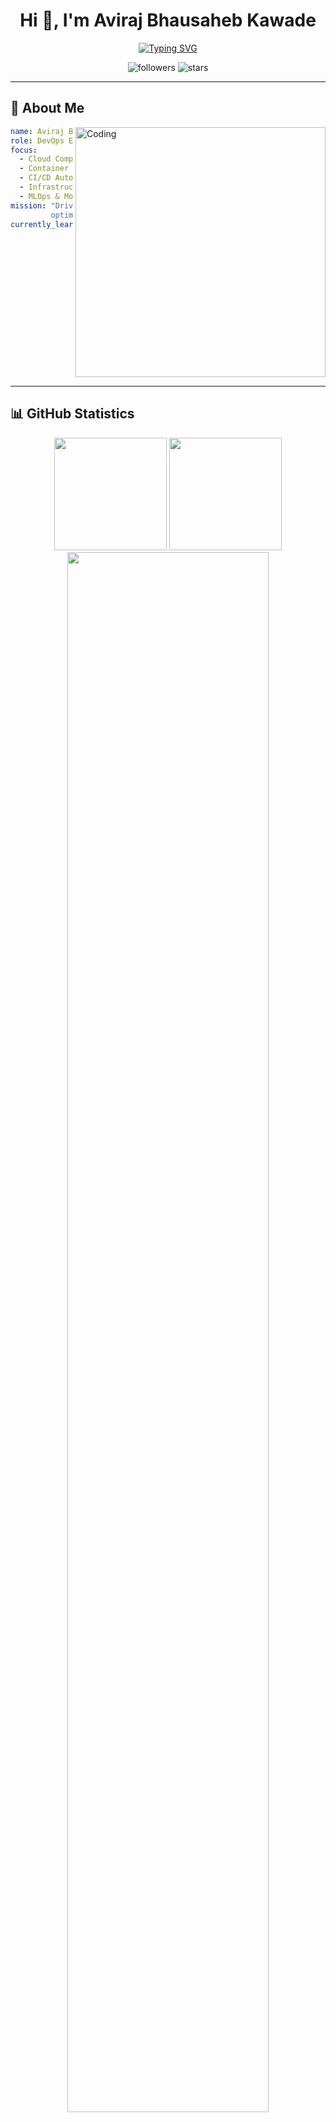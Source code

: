 <div align="center">

# Hi 👋, I'm Aviraj Bhausaheb Kawade

<a href="https://git.io/typing-svg">
  <img src="https://readme-typing-svg.demolab.com?font=Fira+Code&weight=600&size=28&duration=3000&pause=1000&color=2E9EF7&center=true&vCenter=true&width=600&lines=DevOps+Engineer+%E2%9A%99%EF%B8%8F;Cloud+Architecture+Enthusiast+%E2%98%81%EF%B8%8F;Automation+%26+CI%2FCD+Expert+%F0%9F%9A%80;MLOps+%26+Kubernetes+Pro+%F0%9F%93%A6" alt="Typing SVG" />
</a>

<p align="center">
  <img src="https://img.shields.io/github/followers/AVI5211?label=Followers&style=social" alt="followers" />
  <img src="https://img.shields.io/github/stars/AVI5211?label=Total%20Stars&style=social" alt="stars" />
</p>

</div>

---

## 🚀 About Me

<img align="right" alt="Coding" width="400" src="https://media.giphy.com/media/jRf5fsn8G6YaogAWxn/giphy.gif">

```yaml
name: Aviraj Bhausaheb Kawade
role: DevOps Engineer ⚙️
focus:
  - Cloud Computing ☁️
  - Container Orchestration 📦
  - CI/CD Automation 🔄
  - Infrastructure as Code 🏗️
  - MLOps & Monitoring 📊
mission: "Driving innovation through automation and 
         optimizing software delivery workflows"
currently_learning: "Advanced Kubernetes & Cloud-Native Tech"
```

<br clear="right"/>

---

## 📊 GitHub Statistics

<div align="center">
  <img height="180em" src="https://github-readme-stats.vercel.app/api?username=AVI5211&show_icons=true&theme=tokyonight&include_all_commits=true&count_private=true"/>
  <img height="180em" src="https://github-readme-streak-stats.herokuapp.com/?user=AVI5211&theme=tokyonight"/>
</div>

<div align="center">
  <img src="https://github-profile-summary-cards.vercel.app/api/cards/profile-details?username=AVI5211&theme=tokyonight" width="80%"/>
</div>

---


## 📊 Real-Time GitHub Statistics

<div align="center">

### 📈 Profile Overview

| 📦 Total Repositories | 🔓 Public | 🔒 Private | 👥 Followers | 👤 Following |
|:---:|:---:|:---:|:---:|:---:|
| **86** | 45 | 41 | **15** | 3 |

</div>

### 💻 Top Programming Languages

  - ![Python](https://img.shields.io/badge/-Python-3776AB?style=flat-square&logo=python&logoColor=white) `20 repos`
  - ![HTML](https://img.shields.io/badge/-HTML-E34F26?style=flat-square&logo=html&logoColor=white) `16 repos`
  - ![CSS](https://img.shields.io/badge/-CSS-1572B6?style=flat-square&logo=css&logoColor=white) `9 repos`
  - ![TypeScript](https://img.shields.io/badge/-TypeScript-3178C6?style=flat-square&logo=typescript&logoColor=white) `8 repos`
  - ![PHP](https://img.shields.io/badge/-PHP-777BB4?style=flat-square&logo=php&logoColor=white) `5 repos`
  - ![JavaScript](https://img.shields.io/badge/-JavaScript-F7DF1E?style=flat-square&logo=javascript&logoColor=white) `4 repos`
  - ![Dockerfile](https://img.shields.io/badge/-Dockerfile-2496ED?style=flat-square&logo=dockerfile&logoColor=white) `2 repos`
  - ![Jupyter Notebook](https://img.shields.io/badge/-Jupyter Notebook-F37626?style=flat-square&logo=jupyter-notebook&logoColor=white) `2 repos`

### 🌟 Featured Repositories

  - ⭐ **[kubernetes-in-one-shot](https://github.com/AVI5211/kubernetes-in-one-shot)** - 2 stars | JavaScript
  - ⭐ **[awesome-remote-job](https://github.com/AVI5211/awesome-remote-job)** - 1 stars | N/A
  - ⭐ **[Two-Tier-Flask-App](https://github.com/AVI5211/Two-Tier-Flask-App)** - 1 stars | HTML
  - ⭐ **[User_profile_app_using_docker](https://github.com/AVI5211/User_profile_app_using_docker)** - 1 stars | HTML

<div align="center">
  <sub>📅 Last Updated: October 22, 2025 at 10:43 UTC</sub>
</div>

---

## 📈 Coding Activity

<div align="center">
  <img src="https://github-readme-activity-graph.vercel.app/graph?username=AVI5211&theme=tokyo-night&hide_border=true" width="90%"/>
</div>

---
## 🌐 Connect With Me

<div align="center">

<a href="https://www.linkedin.com/in/aviraj-bhausaheb-kawade/">
  <img src="https://img.shields.io/badge/LinkedIn-0077B5?style=for-the-badge&logo=linkedin&logoColor=white" alt="LinkedIn"/>
</a>
<a href="mailto:avirajbhausahebkawade@gmail.com">
  <img src="https://img.shields.io/badge/Email-D14836?style=for-the-badge&logo=gmail&logoColor=white" alt="Email"/>
</a>
<a href="https://aviraj.info/">
  <img src="https://img.shields.io/badge/Portfolio-000000?style=for-the-badge&logo=About.me&logoColor=white" alt="Portfolio"/>
</a>

<br/><br/>

<img src="https://media.giphy.com/media/LnQjpWaON8nhr21vNW/giphy.gif" width="60">

### � I love connecting with different people!

*Feel free to reach out if you want to collaborate on projects, discuss DevOps, or just say hi!* �

</div>

---

<div align="center">

### ⭐ Show some love by starring my repositories!

<a href="https://git.io/typing-svg">
  <img src="https://readme-typing-svg.demolab.com?font=Fira+Code&weight=600&size=24&duration=3000&pause=1000&color=60F74D&center=true&vCenter=true&width=500&lines=Thanks+for+visiting!+%F0%9F%98%8A;You're+Awesome!+%E2%AD%90;Let's+Build+Something+Amazing!+%F0%9F%9A%80" alt="Typing SVG" />
</a>

<br/><br/>

<!-- Clean Visitor Counter -->
<p align="center">
  <a href="https://github.com/AVI5211">
    <img src="https://count.getloli.com/get/@AVI5211?theme=rule34" alt="Visitor Counter" />
  </a>
  <br/>
  <sub>👁️ Base count: 3,652 | Live session counter above 👆</sub>
</p>

<img src="https://capsule-render.vercel.app/api?type=waving&color=gradient&height=100&section=footer"/>

</div>
